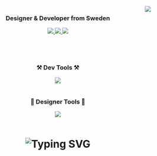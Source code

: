 <img align="right" src="https://visitor-badge.laobi.icu/badge?page_id=di-marko.di-marko" />

<div align="center">
    <h3>Designer & Developer from Sweden</h3>
    <div align="center"> 
      <a href="https://linkedin.com/in/dimamarkelov" target="_blank">
        <img src="https://img.shields.io/badge/LinkedIn-0077B5?style=for-the-badge&logo=linkedin&logoColor=white" target="_blank" />
      </a>
      <a href="[https://di-marko.github.com](https://github.com/di-marko/)" target="_blank">
         <img src="https://img.shields.io/badge/Github-202429?style=for-the-badge&logo=github&logoColor=white" target="_blank" /> 
      </a>
      <a href="https://www.behance.net/mrfervor" target="_blank">
         <img src="https://img.shields.io/badge/Behance-0258ff?style=for-the-badge&logo=behance&logoColor=white" target="_blank" /> 
      </a>
    </div>
</div>
<h1></h1>

<br/> 

<h3 align="center">⚒️ Dev Tools ⚒️</h3>
<div align="center">
    <img src="https://skillicons.dev/icons?i=html,css,javascript,react,next,python,sass,styledcomponents,mongodb,nodejs,vscode,github,gitlab,git" />
</div>
<br/>
<h3 align="center">🎨 Designer Tools 🎨</h3>
<div align="center">
    <img src="https://skillicons.dev/icons?i=figma,photoshop,illustrator,blender,unreal,sketchup,autocad" /><br>
</div>

<br/>
<h1 align="center">
    <img src="https://readme-typing-svg.herokuapp.com?font=Fira+Code&weight=600&pause=1000&width=435&lines=Feel+free+to+reach+out+to+me!" alt="Typing SVG" />
</h1>
